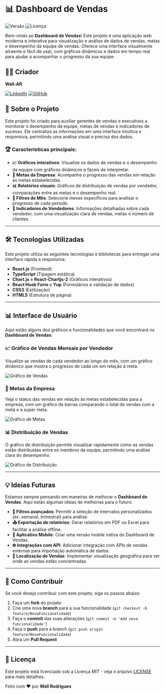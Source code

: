 # 📊 Dashboard de Vendas

![Versão](https://img.shields.io/badge/vers%C3%A3o-1.0.0-brightgreen) ![Licença](https://img.shields.io/github/license/Wall-AR/DashboardSales)

Bem-vindo ao **Dashboard de Vendas**! Este projeto é uma aplicação web moderna e interativa para visualização e análise de dados de vendas, metas e desempenho da equipe de vendas. Oferece uma interface visualmente atraente e fácil de usar, com gráficos dinâmicos e dados em tempo real para ajudar a acompanhar o progresso da sua equipe.

## 👨‍💻 Criador
**Wall-AR**

[![LinkedIn](https://img.shields.io/badge/LinkedIn-Perfil-blue)](https://www.linkedin.com/in/wall-rodrigues) [![GitHub](https://img.shields.io/badge/GitHub-Repositório-lightgrey)](https://github.com/Wall-AR)

## 🚀 Sobre o Projeto

Este projeto foi criado para auxiliar gerentes de vendas e executivos a monitorar o desempenho da equipe, metas de vendas e indicadores de sucesso. Ele centraliza as informações em uma interface intuitiva e responsiva, permitindo uma análise visual e precisa dos dados.

### 🏆 Características principais:

- **📈 Gráficos interativos**: Visualize os dados de vendas e o desempenho da equipe com gráficos dinâmicos e fáceis de interpretar.
- **🎯 Metas da Empresa**: Acompanhe o progresso das vendas em relação às metas estabelecidas.
- **📊 Relatórios visuais**: Gráficos de distribuição de vendas por vendedor, comparações entre as metas e o desempenho real.
- **📅 Filtros de Mês**: Selecione meses específicos para analisar o progresso de cada período.
- **👥 Indicadores de Vendedores**: Informações detalhadas sobre cada vendedor, com uma visualização clara de vendas, metas e número de clientes.

---

## 🛠️ Tecnologias Utilizadas

Este projeto utiliza as seguintes tecnologias e bibliotecas para entregar uma interface rápida e responsiva:

- **React.js** (Frontend)
- **TypeScript** (Tipagem estática)
- **Chart.js** e **React-Chartjs-2** (Gráficos interativos)
- **React Hook Form** e **Yup** (Formulários e validação de dados)
- **CSS3** (Estilização)
- **HTML5** (Estrutura de página)

---

## 📊 Interface de Usuário

Aqui estão alguns dos gráficos e funcionalidades que você encontrará no **Dashboard de Vendas**:

### 📈 Gráfico de Vendas Mensais por Vendedor
Visualize as vendas de cada vendedor ao longo do mês, com um gráfico dinâmico que mostra o progresso de cada um em relação à meta.

![Gráfico de Vendas](https://www.chartjs.org/img/chartjs-logo.svg)

### 🎯 Metas da Empresa
Veja o status das vendas em relação às metas estabelecidas para a empresa, com um gráfico de barras comparando o total de vendas com a meta e a super meta.

![Gráfico de Metas](https://www.chartjs.org/img/chartjs-logo.svg)

### 📊 Distribuição de Vendas
O gráfico de distribuição permite visualizar rapidamente como as vendas estão distribuídas entre os membros da equipe, permitindo uma análise clara do desempenho.

![Gráfico de Distribuição](https://www.chartjs.org/img/chartjs-logo.svg)

---

## 💡 Ideias Futuras

Estamos sempre pensando em maneiras de melhorar o **Dashboard de Vendas**. Aqui estão algumas ideias de melhorias para o futuro:

- **📅 Filtros avançados**: Permitir a seleção de intervalos personalizados (ex. semanal, trimestral) para análise.
- **📤 Exportação de relatórios**: Gerar relatórios em PDF ou Excel para facilitar a análise offline.
- **📱 Aplicativo Mobile**: Criar uma versão mobile nativa do Dashboard de Vendas.
- **🌐 Integrações com API**: Adicionar integração com APIs de vendas externas para importação automática de dados.
- **📍 Localização de Vendas**: Implementar visualização geográfica para ver onde as vendas estão concentradas.

---

## 🤝 Como Contribuir

Se você deseja contribuir com este projeto, siga os passos abaixo:

1. Faça um **fork** do projeto
2. Crie uma nova **branch** para a sua funcionalidade (`git checkout -b feature/NovaFuncionalidade`)
3. Faça o **commit** das suas alterações (`git commit -m 'Add nova funcionalidade'`)
4. Faça o **push** para a branch (`git push origin feature/NovaFuncionalidade`)
5. Abra um **Pull Request**

---

## 📜 Licença

Este projeto está licenciado sob a Licença MIT - veja o arquivo [LICENSE](LICENSE) para mais detalhes.

Feito com ❤️ por **Wall Rodrigues**
